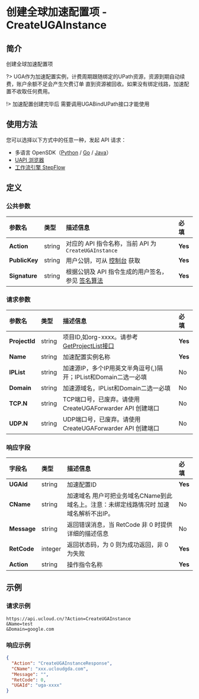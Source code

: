 # 创建全球加速配置项 - CreateUGAInstance

## 简介

创建全球加速配置项

?> UGA作为加速配置实例，计费周期跟随绑定的UPath资源，资源到期自动续费，账户余额不足会产生欠费订单 直到资源被回收。如果没有绑定线路，加速配置不收取任何费用。

!> 加速配置创建完毕后 需要调用UGABindUPath接口才能使用

## 使用方法

您可以选择以下方式中的任意一种，发起 API 请求：
- 多语言 OpenSDK（[Python](https://github.com/ucloud/ucloud-sdk-python3) / [Go](https://github.com/ucloud/ucloud-sdk-go) / [Java](https://github.com/ucloud/ucloud-sdk-java)）
- [UAPI 浏览器](https://console.ucloud.cn/uapi/detail?id=CreateUGAInstance)
- [工作流引擎 StepFlow](https://console.ucloud.cn/stepflow/manage/)

## 定义

### 公共参数

| 参数名 | 类型 | 描述信息 | 必填 |
|:---|:---|:---|:---|
| **Action**     | string  | 对应的 API 指令名称，当前 API 为 `CreateUGAInstance`                        | **Yes** |
| **PublicKey**  | string  | 用户公钥，可从 [控制台](https://console.ucloud.cn/uapi/apikey) 获取                                             | **Yes** |
| **Signature**  | string  | 根据公钥及 API 指令生成的用户签名，参见 [签名算法](api/summary/signature.md)  | **Yes** |

### 请求参数

| 参数名 | 类型 | 描述信息 | 必填 |
|:---|:---|:---|:---|
| **ProjectId** | string | 项目ID,如org-xxxx。请参考[GetProjectList接口](api/summary/get_project_list) |**Yes**|
| **Name** | string | 加速配置实例名称 |**Yes**|
| **IPList** | string | 加速源IP，多个IP用英文半角逗号(,)隔开；IPList和Domain二选一必填 |No|
| **Domain** | string | 加速源域名，IPList和Domain二选一必填 |No|
| **TCP.N** | string | TCP端口号，已废弃。请使用 CreateUGAForwarder API 创建端口 |No|
| **UDP.N** | string | UDP端口号，已废弃。请使用 CreateUGAForwarder API 创建端口 |No|

### 响应字段

| 字段名 | 类型 | 描述信息 | 必填 |
|:---|:---|:---|:---|
| **UGAId** | string | 加速配置ID |**Yes**|
| **CName** | string | 加速域名 用户可把业务域名CName到此域名上。注意：未绑定线路情况时 加速域名解析不出IP。 |No|
| **Message** | string | 返回错误消息，当 RetCode 非 0 时提供详细的描述信息 |No|
| **RetCode** | integer | 返回状态码，为 0 则为成功返回，非 0 为失败 |**Yes**|
| **Action** | string | 操作指令名称 |**Yes**|




## 示例

### 请求示例
    
```
https://api.ucloud.cn/?Action=CreateUGAInstance
&Name=test
&Domain=google.com
```

### 响应示例
    
```json
{
  "Action": "CreateUGAInstanceResponse",
  "CName": "xxx.ucloudgda.com",
  "Message": "",
  "RetCode": 0,
  "UGAId": "uga-xxxx"
}
```




